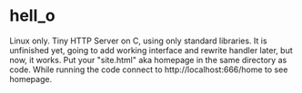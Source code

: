 # hell_o
Linux only. Tiny HTTP Server on C, using only standard libraries. It is unfinished yet, going to add working interface and rewrite handler later, but now, it works. Put your "site.html" aka homepage in the same directory as code. While running the code connect to http://localhost:666/home to see homepage.  
